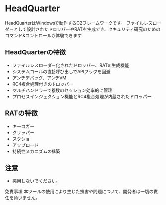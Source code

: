 # HeadQuarter
HeadQuarterはWindowsで動作するC2フレームワークです。
ファイルレスローダーとして設計されたドロッパーやRATを生成でき、セキュリティ研究のためのコマンド&コントロールが体験できます

## HeadQuarterの特徴
* ファイルレスローダー化されたドロッパー、RATの生成機能
* システムコールの直接呼び出しでAPIフックを回避
* アンチデバッグ、アンチVM
* RC4複合処理付きのドロッパー
* マルチハンドラーで複数のセッション効率的に管理
* プロセスインジェクション機能とRC4複合処理が内蔵されたドロッパー

## RATの特徴
* キーロガー
* クリッパー
* スクショ
* アップロード
* 持続性メカニズムの構築



## 注意
* 悪用しないでください。



免責事項
本ツールの使用により生じた損害や問題について、開発者は一切の責任を負いません。





